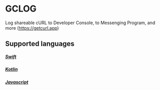 # GCLOG
Log shareable cURL to Developer Console, to Messenging Program, and more (https://getcurl.app)

## Supported languages

##### [Swift](https://github.com/docsion/GCLogSwift)

##### [Kotlin](https://github.com/docsion/gclog-kt)

##### [Javascript](https://github.com/docsion/gclog-js)
